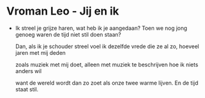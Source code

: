 # Vroman Leo - Jij en ik
- Ik streel je grijze haren,
  wat heb ik je aangedaan?
  Toen we nog jong genoeg waren
  de tijd niet stil doen staan?
  
  Dan, als ik je schouder streel
  voel ik dezelfde vrede
  die ze al zo, hoeveel
  jaren met mij deden
  
  zoals muziek met mij doet,
  alleen met muziek te beschrijven
  hoe ik niets anders wil
  
  want de wereld wordt dan zo zoet
  als onze twee warme lijven.
  En de tijd staat stil.